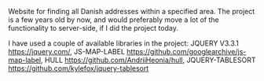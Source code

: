 Website for finding all Danish addresses within a specified area. The project is a few years old by now, and would preferably move a lot of the functionality to server-side, if I did the project today.

I have used a couple of available libraries in the project:
JQUERY V3.3.1 https://jquery.com/,
JS-MAP-LABEL https://github.com/googlearchive/js-map-label,
HULL https://github.com/AndriiHeonia/hull,
JQUERY-TABLESORT https://github.com/kylefox/jquery-tablesort
